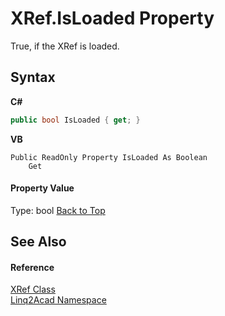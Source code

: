 # XRef.IsLoaded Property 
 

True, if the XRef is loaded.

## Syntax

**C#**<br />
``` C#
public bool IsLoaded { get; }
```

**VB**<br />
``` VB
Public ReadOnly Property IsLoaded As Boolean
	Get
```


#### Property Value
Type: bool
<a href="#XRefIsLoaded-Property">Back to Top</a>

## See Also


#### Reference
<a href="T_Linq2Acad_XRef.md#XRef-Class">XRef Class</a><br /><a href="N_Linq2Acad.md#Linq2Acad-Namespace">Linq2Acad Namespace</a><br />
